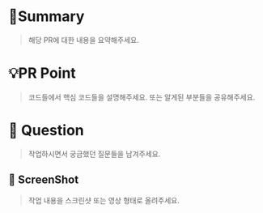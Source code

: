 # 📍Summary

> 해당 PR에 대한 내용을 요약해주세요.

# 💡PR Point

> 코드들에서 핵심 코드들을 설명해주세요.
> 또는 알게된 부분들을 공유해주세요.
  
# 🤔 Question

> 작업하시면서 궁금했던 질문들을 남겨주세요.
  
## 📸 ScreenShot

> 작업 내용을 스크린샷 또는 영상 형태로 올려주세요.